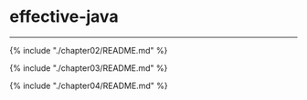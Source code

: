 # effective-java
---
{% include "./chapter02/README.md" %}

{% include "./chapter03/README.md" %}

{% include "./chapter04/README.md" %}
